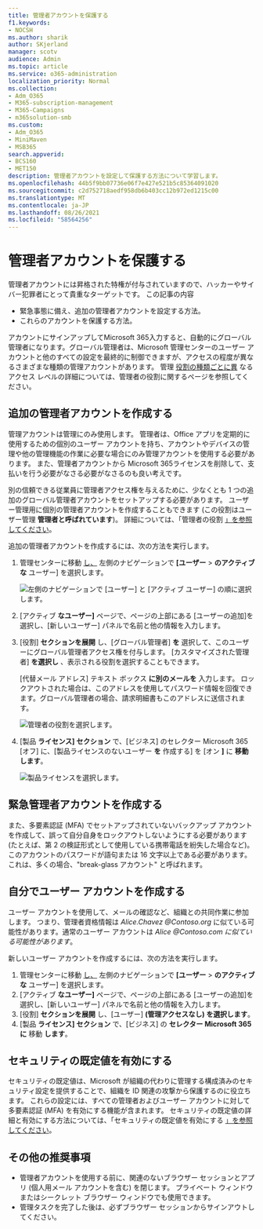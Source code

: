 ```yaml
---
title: 管理者アカウントを保護する
f1.keywords:
- NOCSH
ms.author: sharik
author: SKjerland
manager: scotv
audience: Admin
ms.topic: article
ms.service: o365-administration
localization_priority: Normal
ms.collection:
- Adm_O365
- M365-subscription-management
- M365-Campaigns
- m365solution-smb
ms.custom:
- Adm_O365
- MiniMaven
- MSB365
search.appverid:
- BCS160
- MET150
description: 管理者アカウントを設定して保護する方法について学習します。
ms.openlocfilehash: 44b5f9bb07736e06f7e427e521b5c85364091020
ms.sourcegitcommit: c2d752718aedf958db6b403cc12b972ed1215c00
ms.translationtype: MT
ms.contentlocale: ja-JP
ms.lasthandoff: 08/26/2021
ms.locfileid: "58564256"
---
```

# <a name="protect-your-administrator-accounts"></a>管理者アカウントを保護する

管理者アカウントには昇格された特権が付与されていますので、ハッカーやサイバー犯罪者にとって貴重なターゲットです。 この記事の内容

- 緊急事態に備え、追加の管理者アカウントを設定する方法。
- これらのアカウントを保護する方法。

アカウントにサインアップしてMicrosoft 365入力すると、自動的にグローバル管理者になります。グローバル管理者は、Microsoft 管理センターのユーザー アカウントと他のすべての設定を最終的に制御できますが、アクセスの程度が異なるさまざまな種類の管理アカウントがあります。 管理 [役割の種類ごとに異](/office365/admin/add-users/about-admin-roles) なるアクセス レベルの詳細については、管理者の役割に関するページを参照してください。

## <a name="create-additional-admin-accounts"></a>追加の管理者アカウントを作成する

管理アカウントは管理にのみ使用します。 管理者は、Office アプリを定期的に使用するための個別のユーザー アカウントを持ち、アカウントやデバイスの管理や他の管理機能の作業に必要な場合にのみ管理アカウントを使用する必要があります。 また、管理者アカウントから Microsoft 365ライセンスを削除して、支払いを行う必要がなさる必要がなさるのも良い考えです。

別の信頼できる従業員に管理者アクセス権を与えるために、少なくとも 1 つの追加のグローバル管理者アカウントをセットアップする必要があります。 ユーザー管理用に個別の管理者アカウントを作成することもできます (この役割はユーザー管理 **管理者と呼ばれています**)。 詳細については、「管理者の役割 [」を参照してください](/office365/admin/add-users/about-admin-roles)。

追加の管理者アカウントを作成するには、次の方法を実行します。

 1. 管理センターに移動 <a href="https://go.microsoft.com/fwlink/p/?linkid=837890" target="_blank">し、</a> 左側のナビゲーションで **[ユーザー** \> **のアクティブな** ユーザー] を選択します。

    ![左側のナビゲーションで [ユーザー] と [アクティブ ユーザー] の順に選択します。](../media/Activeusers.png)

 2. [アクティブ **なユーザー]** ページで、ページの上部にある [ユーザーの追加]を選択し、[新しいユーザー] パネルで名前と他の情報を入力します。
 3. [役割] **セクションを展開** し、[グローバル管理者] **を** 選択して、このユーザーにグローバル管理者アクセス権を付与します。 [カスタマイズされた管理者] **を選択し** 、表示される役割を選択することもできます。

    [代替メール アドレス] テキスト ボックス **に別のメールを** 入力します。 ロックアウトされた場合は、このアドレスを使用してパスワード情報を回復できます。グローバル管理者の場合、請求明細書もこのアドレスに送信されます。

    ![管理者の役割を選択します。](../media/adminroles.png)

 4. [製品 **ライセンス] セクション** で、[ビジネス] のセレクター Microsoft 365  [オフ] に、[製品ライセンスのないユーザー **を** 作成する] を [オン **]** に **移動します**。

    ![製品ライセンスを選択します。](../media/productlicense.png)

## <a name="create-an-emergency-admin-account"></a>緊急管理者アカウントを作成する

また、多要素認証 (MFA) でセットアップされていないバックアップ アカウントを作成して、誤って自分自身をロックアウトしないようにする必要があります (たとえば、第 2 の検証形式として使用している携帯電話を紛失した場合など)。 このアカウントのパスワードが語句または 16 文字以上である必要があります。 これは、多くの場合、"break-glass アカウント" と呼ばれます。

## <a name="create-a-user-account-for-yourself"></a>自分でユーザー アカウントを作成する

ユーザー アカウントを使用して、メールの確認など、組織との共同作業に参加します。 つまり、管理者資格情報は  *Alice.Chavez <span></span> @Contoso.org* に似ている可能性があります。通常のユーザー アカウントは *Alice <span></span> @Contoso.com に似ている可能性があります*。

新しいユーザー アカウントを作成するには、次の方法を実行します。

1. 管理センターに移動 <a href="https://go.microsoft.com/fwlink/p/?linkid=837890" target="_blank">し、</a> 左側のナビゲーションで **[ユーザー** \> **のアクティブな** ユーザー] を選択します。
2. [アクティブ **なユーザー]** ページで、ページの上部にある [ユーザーの追加]を選択し、[新しいユーザー] パネルで名前と他の情報を入力します。
3. [役割] **セクションを展開** し、[ユーザー] **(管理アクセスなし) を選択します**。
4. [製品 **ライセンス] セクション** で、[ビジネス] の **セレクター Microsoft 365に** 移動 **します**。

## <a name="turn-on-security-defaults"></a>セキュリティの既定値を有効にする

セキュリティの既定値は、Microsoft が組織の代わりに管理する構成済みのセキュリティ設定を提供することで、組織を ID 関連の攻撃から保護するのに役立ちます。 これらの設定には、すべての管理者およびユーザー アカウントに対して多要素認証 (MFA) を有効にする機能が含まれます。 セキュリティの既定値の詳細と有効にする方法については、「セキュリティの既定値を有効にする [」を参照してください](m365-campaigns-conditional-access.md)。

## <a name="additional-recommendations"></a>その他の推奨事項

- 管理者アカウントを使用する前に、関連のないブラウザー セッションとアプリ (個人用メール アカウントを含む) を閉じます。 プライベート ウィンドウまたはシークレット ブラウザー ウィンドウでも使用できます。
- 管理タスクを完了した後は、必ずブラウザー セッションからサインアウトしてください。
